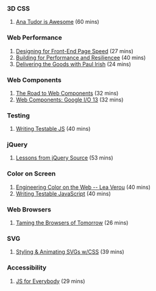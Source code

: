 ### 3D CSS
1. [Ana Tudor is Awesome](http://vimeo.com/98137613) (60 mins)

### Web Performance
1. [Designing for Front-End Page Speed](https://www.youtube.com/watch?v=RtpVZ5OzJlc&feature=youtu.be) (27 mins)
2. [Building for Performance and Resiliencee](http://vimeo.com/channels/smashingconf/102347448) (40 mins)
3. [Delivering the Goods with Paul Irish](https://www.youtube.com/watch?v=R8W_6xWphtw) (24 mins)

### Web Components
1. [The Road to Web Components](https://www.youtube.com/watch?v=6peu4KporaA) (32 mins)
2. [Web Components: Google I/O 13](https://www.youtube.com/watch?v=fqULJBBEVQE) (32 mins)

### Testing
1. [Writing Testable JS](https://www.youtube.com/watch?v=OzjogCFO4Zo) (40 mins)

### jQuery
1. [Lessons from jQuery Source](http://www.paulirish.com/2010/10-things-i-learned-from-the-jquery-source/) (53 mins)

### Color on Screen
1. [Engineering Color on the Web -- Lea Verou](http://vimeo.com/channels/smashingconf/96426732) (40 mins)
1. [Writing Testable JavaScript](https://www.youtube.com/watch?v=OzjogCFO4Zo) (40 mins)

### Web Browsers
1. [Taming the Browsers of Tomorrow](https://www.youtube.com/watch?v=toKRa0MsI4Q&list=UUyBAm31tEpZ17hka6ZvVqcg) (26 mins)

### SVG
1. [Styling & Animating SVGs w/CSS](https://www.youtube.com/watch?v=hI9roqOKKO8) (39 mins)

### Accessibility
1. [JS for Everybody](https://www.youtube.com/watch?v=04DOp1F9Od4) (29 mins)